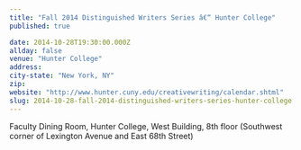 ```yaml
---
title: "Fall 2014 Distinguished Writers Series â€“ Hunter College"
published: true

date: 2014-10-28T19:30:00.000Z
allday: false
venue: "Hunter College"
address:
city-state: "New York, NY"
zip:
website: "http://www.hunter.cuny.edu/creativewriting/calendar.shtml"
slug: 2014-10-28-fall-2014-distinguished-writers-series-hunter-college
---
```

Faculty Dining Room, Hunter College, West Building, 8th floor (Southwest corner of Lexington Avenue and East 68th Street)

